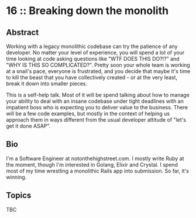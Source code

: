 # 16 :: Breaking down the monolith

## Abstract
Working with a legacy monolithic codebase can try the patience of any developer. No matter your level of experience, you will spend a lot of your time looking at code asking questions like "WTF DOES THIS DO?!?" and "WHY IS THIS SO COMPLICATED?".  Pretty soon your whole team is working at a snail's pace, everyone is frustrated, and you decide that maybe it's time to kill the beast that you have collectively created - or at the very least, break it down into smaller pieces.

This is a self-help talk. Most of it will be spend talking about how to manage your ability to deal with an insane codebase under tight deadlines with an impatient boss who is expecting you to deliver value to the business.  There will be a few code examples, but mostly in the context of helping us approach them in ways different from the usual developer attitude of "let's get it done ASAP".

## Bio
I'm a Software Engineer at notonthehighstreet.com.  I mostly write Ruby at the moment, though I'm interested in Golang, Elixir and Crystal. I spend most of my time wrestling a monolithic Rails app into submission.  So far, it's winning.

## Topics
TBC
